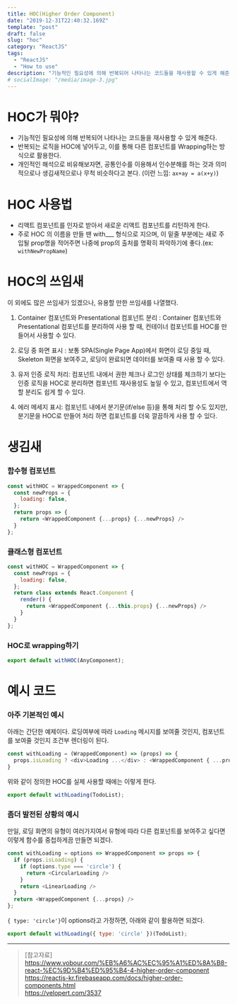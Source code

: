 ```yaml
---
title: HOC(Higher Order Component)
date: "2019-12-31T22:40:32.169Z"
template: "post"
draft: false
slug: "hoc"
category: "ReactJS"
tags:
  - "ReactJS"
  - "How to use"
description: "기능적인 필요성에 의해 반복되어 나타나는 코드들을 재사용할 수 있게 해준다. 반복되는 로직을 HOC에 넣어두고, 이를 통해 다른 컴포넌트를 Wrapping하는 방식으로 활용한다."
# socialImage: "/media/image-3.jpg"
---
```


<!-- # HOC(Higher Order Component) -->

# HOC가 뭐야?
- 기능적인 필요성에 의해 반복되어 나타나는 코드들을 재사용할 수 있게 해준다.
- 반복되는 로직을 HOC에 넣어두고, 이를 통해 다른 컴포넌트를 Wrapping하는 방식으로 활용한다.
- 개인적인 해석으로 비유해보자면, 공통인수를 이용해서 인수분해를 하는 것과 의미적으로나 생김새적으로나 무척 비슷하다고 본다. (이런 느낌: `ax+ay = a(x+y)`)

# HOC 사용법
- 리액트 컴포넌트를 인자로 받아서 새로운 리액트 컴포넌트를 리턴하게 한다.
- 주로 HOC 의 이름을 만들 땐 with___ 형식으로 지으며, 이 밑줄 부분에는 새로 주입될 prop명을 적어주면 나중에 prop의 출처를 명확히 파악하기에 좋다.(ex: `withNewPropName`)

# HOC의 쓰임새
이 외에도 많은 쓰임새가 있겠으나, 유용할 만한 쓰임새를 나열했다.
1. Container 컴포넌트와 Presentational 컴포넌트 분리 : Container 컴포넌트와 Presentational 컴포넌트를 분리하여 사용 할 때, 컨테이너 컴포넌트를 HOC를 만들어서 사용할 수 있다.

2. 로딩 중 화면 표시 : 보통 SPA(Single Page App)에서 화면이 로딩 중일 때, Skeleton 화면을 보여주고, 로딩이 완료되면 데이터를 보여줄 때 사용 할 수 있다.

3. 유저 인증 로직 처리: 컴포넌트 내에서 권한 체크나 로그인 상태를 체크하기 보다는 인증 로직을 HOC로 분리하면 컴포넌트 재사용성도 높일 수 있고, 컴포넌트에서 역할 분리도 쉽게 할 수 있다.

4. 에러 메세지 표시: 컴포넌트 내에서 분기문(if/else 등)을 통해 처리 할 수도 있지만, 분기문을 HOC로 만들어 처리 하면 컴포넌트를 더욱 깔끔하게 사용 할 수 있다.


# 생김새

### 함수형 컴포넌트
```js
const withHOC = WrappedComponent => {
  const newProps = {
    loading: false,
  };
  return props => {
    return <WrappedComponent {...props} {...newProps} />
  }
};
```

### 클래스형 컴포넌트
```js
const withHOC = WrappedComponent => {
  const newProps = {
    loading: false,
  };
  return class extends React.Component {
    render() {
      return <WrappedComponent {...this.props} {...newProps} />
    }
  }
};
```

### HOC로 wrapping하기
```js
export default withHOC(AnyComponent);
```

# 예시 코드

### 아주 기본적인 예시
아래는 간단한 예제이다. 로딩여부에 따라 `Loading` 메시지를 보여줄 것인지, 컴포넌트를 보여줄 것인지 조건부 렌더링이 된다.

```js
const withLoading = (WrappedComponent) => (props) => {
  props.isLoading ? <div>Loading ...</div> : <WrappedComponent { ...props } />
}
```

위와 같이 정의한 HOC를 실제 사용할 때에는 이렇게 한다.

```js
export default withLoading(TodoList);
```

### 좀더 발전된 상황의 예시
만일, 로딩 화면의 유형이 여러가지여서 유형에 따라 다른 컴포넌트를 보여주고 싶다면 이렇게 함수를 중첩하게끔 만들면 되겠다.

```js
const withLoading = options => WrappedComponent => props => {
  if (props.isLoading) {
    if (options.type === 'circle') {
      return <CircularLoading />
    }
    return <LinearLoading />
  }
  return <WrappedComponent {...props} />
};
```

`{ type: 'circle'}`이 options라고 가정하면, 아래와 같이 활용하면 되겠다.

```js
export default withLoading({ type: 'circle' })(TodoList);
```

---

> [참고자료]  
> https://www.vobour.com/%EB%A6%AC%EC%95%A1%ED%8A%B8-react-%EC%9D%B4%ED%95%B4-4-higher-order-component  
> https://reactjs-kr.firebaseapp.com/docs/higher-order-components.html  
> https://velopert.com/3537  
